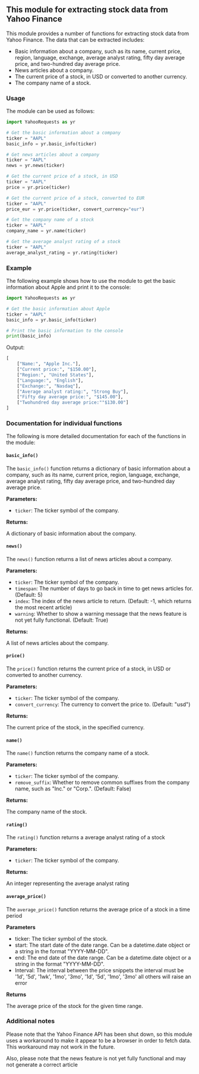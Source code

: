 ## This module for extracting stock data from Yahoo Finance

This module provides a number of functions for extracting stock data from Yahoo Finance. The data that can be extracted includes:

* Basic information about a company, such as its name, current price, region, language, exchange, average analyst rating, fifty day average price, and two-hundred day average price.
* News articles about a company.
* The current price of a stock, in USD or converted to another currency.
* The company name of a stock.

### Usage

The module can be used as follows:

```python
import YahooRequests as yr

# Get the basic information about a company
ticker = "AAPL"
basic_info = yr.basic_info(ticker)

# Get news articles about a company
ticker = "AAPL"
news = yr.news(ticker)

# Get the current price of a stock, in USD
ticker = "AAPL"
price = yr.price(ticker)

# Get the current price of a stock, converted to EUR
ticker = "AAPL"
price_eur = yr.price(ticker, convert_currency="eur")

# Get the company name of a stock
ticker = "AAPL"
company_name = yr.name(ticker)

# Get the average analyst rating of a stock
ticker = "AAPL"
average_analyst_rating = yr.rating(ticker)
```

### Example

The following example shows how to use the module to get the basic information about Apple and print it to the console:


```python
import YahooRequests as yr

# Get the basic information about Apple
ticker = "AAPL"
basic_info = yr.basic_info(ticker)

# Print the basic information to the console
print(basic_info)
```
Output:
```python
[
    ["Name:", "Apple Inc."],
    ["Current price:", "$150.00"],
    ["Region:", "United States"],
    ["Language:", "English"],
    ["Exchange:", "Nasdaq"],
    ["Average analyst rating:", "Strong Buy"],
    ["Fifty day average price:", "$145.00"],
    ["Twohundred day average price:""$130.00"]
]
```


### Documentation for individual functions

The following is more detailed documentation for each of the functions in the module:

#### `basic_info()`

The `basic_info()` function returns a dictionary of basic information about a company, such as its name, current price, region, language, exchange, average analyst rating, fifty day average price, and two-hundred day average price.

**Parameters:**

* `ticker`: The ticker symbol of the company.

**Returns:**

A dictionary of basic information about the company.

#### `news()`

The `news()` function returns a list of news articles about a company.

**Parameters:**

* `ticker`: The ticker symbol of the company.
* `timespan`: The number of days to go back in time to get news articles for. (Default: 5)
* `index`: The index of the news article to return. (Default: -1, which returns the most recent article)
* `warning`: Whether to show a warning message that the news feature is not yet fully functional. (Default: True)

**Returns:**

A list of news articles about the company.

#### `price()`

The `price()` function returns the current price of a stock, in USD or converted to another currency.

**Parameters:**

* `ticker`: The ticker symbol of the company.
* `convert_currency`: The currency to convert the price to. (Default: "usd")

**Returns:**

The current price of the stock, in the specified currency.

#### `name()`

The `name()` function returns the company name of a stock.

**Parameters:**

* `ticker`: The ticker symbol of the company.
* `remove_suffix`: Whether to remove common suffixes from the company name, such as "Inc." or "Corp.". (Default: False)

**Returns:**

The company name of the stock.

#### `rating()`

The `rating()` function returns a average analyst rating of a stock

**Parameters:**

* `ticker`: The ticker symbol of the company.

**Returns:**

An integer representing the average analyst rating

#### `average_price()`

The `average_price()` function returns the average price of a stock in a time period

**Parameters**

* ticker: The ticker symbol of the stock.
* start: The start date of the date range. Can be a datetime.date object or a string in the format "YYYY-MM-DD".
* end: The end date of the date range. Can be a datetime.date object or a string in the format "YYYY-MM-DD".
* Interval: The interval between the price snippets the interval must be '1d', '5d', '1wk', '1mo', '3mo', '1d', '5d', '1mo', '3mo' all others will raise an error

**Returns**

The average price of the stock for the given time range.

### Additional notes

Please note that the Yahoo Finance API has been shut down, so this module uses a workaround to make it appear to be a browser in order to fetch data. This workaround may not work in the future.

Also, please note that the news feature is not yet fully functional and may not generate a correct article